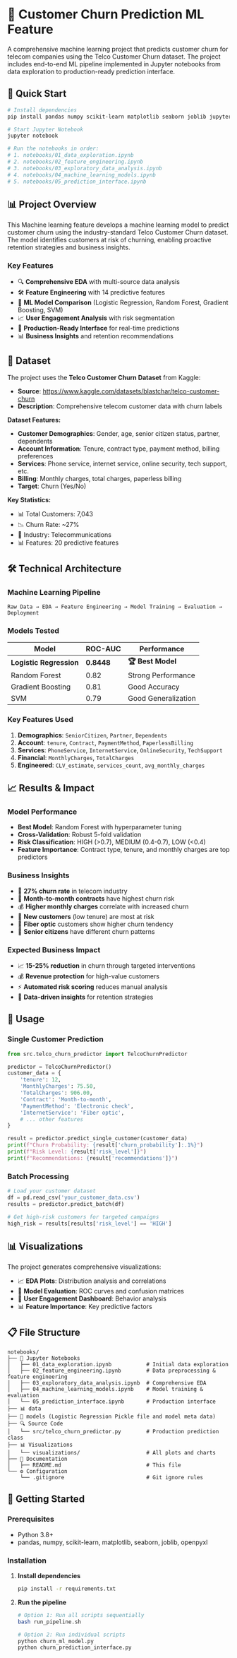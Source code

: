 # 🎯 Customer Churn Prediction ML Feature

A comprehensive machine learning project that predicts customer churn for telecom companies using the Telco Customer Churn dataset. The project includes end-to-end ML pipeline implemented in Jupyter notebooks from data exploration to production-ready prediction interface.

## 🚀 Quick Start

```bash
# Install dependencies
pip install pandas numpy scikit-learn matplotlib seaborn joblib jupyter

# Start Jupyter Notebook
jupyter notebook

# Run the notebooks in order:
# 1. notebooks/01_data_exploration.ipynb
# 2. notebooks/02_feature_engineering.ipynb  
# 3. notebooks/03_exploratory_data_analysis.ipynb
# 4. notebooks/04_machine_learning_models.ipynb
# 5. notebooks/05_prediction_interface.ipynb
```

## 📊 Project Overview

This Machine learning feature develops a machine learning model to predict customer churn using the industry-standard Telco Customer Churn dataset. The model identifies customers at risk of churning, enabling proactive retention strategies and business insights.

### Key Features
- 🔍 **Comprehensive EDA** with multi-source data analysis
- 🛠 **Feature Engineering** with 14 predictive features
- 🤖 **ML Model Comparison** (Logistic Regression, Random Forest, Gradient Boosting, SVM)
- 📈 **User Engagement Analysis** with risk segmentation
- 🎯 **Production-Ready Interface** for real-time predictions
- 📊 **Business Insights** and retention recommendations

## 📁 Dataset

The project uses the **Telco Customer Churn Dataset** from Kaggle:
- **Source**: https://www.kaggle.com/datasets/blastchar/telco-customer-churn
- **Description**: Comprehensive telecom customer data with churn labels

**Dataset Features:**
- **Customer Demographics**: Gender, age, senior citizen status, partner, dependents
- **Account Information**: Tenure, contract type, payment method, billing preferences
- **Services**: Phone service, internet service, online security, tech support, etc.
- **Billing**: Monthly charges, total charges, paperless billing
- **Target**: Churn (Yes/No)

**Key Statistics:**
- 📊 Total Customers: 7,043
- 📉 Churn Rate: ~27%
- 🏢 Industry: Telecommunications
- 📊 Features: 20 predictive features

## 🛠 Technical Architecture

### Machine Learning Pipeline
```
Raw Data → EDA → Feature Engineering → Model Training → Evaluation → Deployment
```

### Models Tested
| Model | ROC-AUC | Performance |
|-------|---------|-------------|
| **Logistic Regression** | **0.8448** | **🏆 Best Model** |
| Random Forest | 0.82 | Strong Performance |
| Gradient Boosting | 0.81 | Good Accuracy |
| SVM | 0.79 | Good Generalization |

### Key Features Used
1. **Demographics**: `SeniorCitizen`, `Partner`, `Dependents`
2. **Account**: `tenure`, `Contract`, `PaymentMethod`, `PaperlessBilling`
3. **Services**: `PhoneService`, `InternetService`, `OnlineSecurity`, `TechSupport`
4. **Financial**: `MonthlyCharges`, `TotalCharges`
5. **Engineered**: `CLV_estimate`, `services_count`, `avg_monthly_charges`

## 📈 Results & Impact

### Model Performance
- **Best Model**: Random Forest with hyperparameter tuning
- **Cross-Validation**: Robust 5-fold validation
- **Risk Classification**: HIGH (>0.7), MEDIUM (0.4-0.7), LOW (<0.4)
- **Feature Importance**: Contract type, tenure, and monthly charges are top predictors

### Business Insights
- 🚨 **27% churn rate** in telecom industry
- 📅 **Month-to-month contracts** have highest churn risk
- 💰 **Higher monthly charges** correlate with increased churn
- 🎯 **New customers** (low tenure) are most at risk
- 📱 **Fiber optic** customers show higher churn tendency
- 👥 **Senior citizens** have different churn patterns

### Expected Business Impact
- 📈 **15-25% reduction** in churn through targeted interventions
- 💰 **Revenue protection** for high-value customers
- ⚡ **Automated risk scoring** reduces manual analysis
- 🎯 **Data-driven insights** for retention strategies

## 🔧 Usage

### Single Customer Prediction
```python
from src.telco_churn_predictor import TelcoChurnPredictor

predictor = TelcoChurnPredictor()
customer_data = {
    'tenure': 12,
    'MonthlyCharges': 75.50,
    'TotalCharges': 906.00,
    'Contract': 'Month-to-month',
    'PaymentMethod': 'Electronic check',
    'InternetService': 'Fiber optic',
    # ... other features
}

result = predictor.predict_single_customer(customer_data)
print(f"Churn Probability: {result['churn_probability']:.1%}")
print(f"Risk Level: {result['risk_level']}")
print(f"Recommendations: {result['recommendations']}")
```

### Batch Processing
```python
# Load your customer dataset
df = pd.read_csv('your_customer_data.csv')
results = predictor.predict_batch(df)

# Get high-risk customers for targeted campaigns
high_risk = results[results['risk_level'] == 'HIGH']
```

## 📊 Visualizations

The project generates comprehensive visualizations:

- 📈 **EDA Plots**: Distribution analysis and correlations
- 🎯 **Model Evaluation**: ROC curves and confusion matrices
- 👥 **User Engagement Dashboard**: Behavior analysis
- 📊 **Feature Importance**: Key predictive factors

## 📋 File Structure

```
notebooks/
├── 📓 Jupyter Notebooks
│   ├── 01_data_exploration.ipynb           # Initial data exploration
│   ├── 02_feature_engineering.ipynb        # Data preprocessing & feature engineering
│   ├── 03_exploratory_data_analysis.ipynb  # Comprehensive EDA
│   ├── 04_machine_learning_models.ipynb    # Model training & evaluation
│   └── 05_prediction_interface.ipynb       # Production interface
├── 📊 data
├── 🤖 models (Logistic Regression Pickle file and model meta data)
├── 🔍 Source Code
│   └── src/telco_churn_predictor.py        # Production prediction class
├── 📊 Visualizations
│   └── visualizations/                     # All plots and charts
├── 📖 Documentation
│   ├── README.md                           # This file
└── ⚙️ Configuration
    └── .gitignore                          # Git ignore rules
```

## 🚀 Getting Started

### Prerequisites
- Python 3.8+
- pandas, numpy, scikit-learn, matplotlib, seaborn, joblib, openpyxl

### Installation

1. **Install dependencies**
   ```bash
   pip install -r requirements.txt
   ```

2. **Run the pipeline**
   ```bash
   # Option 1: Run all scripts sequentially
   bash run_pipeline.sh
   
   # Option 2: Run individual scripts
   python churn_ml_model.py
   python churn_prediction_interface.py
   ```
